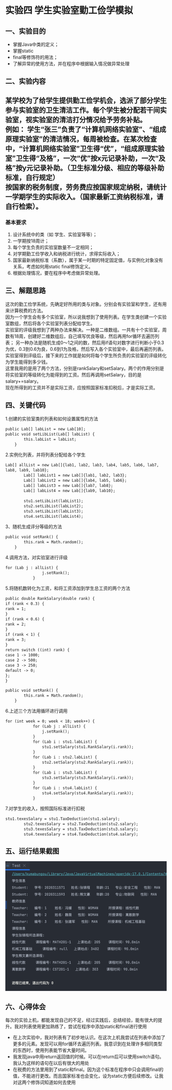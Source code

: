 # 实验四 学生实验室勤工俭学模拟

## 一、实验目的

* 掌握Java中类的定义；
* 掌握static
* final等修饰符的用法；
* 了解异常的使用方法，并在程序中根据输入情况做异常处理

## 二、实验内容

某学校为了给学生提供勤工俭学机会，选派了部分学生参与实验室的卫生清洁工作。每个学生被分配若干间实验室，视实验室的清洁打分情况给予劳务补贴。\
例如：
学生“张三”负责了“计算机网络实验室”、“组成原理实验室”的清洁情况，每周被检查。在某次检查中，“计算机网络实验室”卫生得“优”，“组成原理实验室”卫生得“及格”，一次“优”按x元记录补助，一次“及格”按y元记录补助。（卫生标准分级、相应的等级补助标准，自行规定）\
按国家的税务制度，劳务费应按国家规定纳税，请统计一学期学生的实际收入。（国家最新工资纳税标准，请自行检索）。
---

### 基本要求

1. 设计系统中的类（如 学生、实验室等等）；
2. 一学期按18周计；
3. 每个学生负责的实验室数量不一定相同；
4. 对学期勤工俭学收入和纳税进行统计，求得实际收入；
5. 国家最新纳税标准（系数），属于某一时期的特定固定值，与实例化对象没有关系，考虑如何用static final修饰定义。
6. 根据处理情况，要在程序中考虑做异常处理。

## 三、解题思路

这次的勤工俭学系统，先确定好所用的类与对象。分别会有实验室和学生，还有用来计算税费的方法。\
因为一个学生会有多个实验室，所以说我想到了使用列表。在学生类创建一个实验室数组，然后将各个实验室列表分配给学生。\
实验室的评级我想到了两种办法来解决。一种是二维数组。一共有十个实验室，周数有18周，创建好二维数组后，自己填写优良等级，然后再用for循环去遍历列表；
另一种办法是随机生成0～1之间的数，然后用if语句对数字进行判断小于0.3为优，0.3到0.6为良，0.6到1为及格，然后写入各个实验室中，最后再遍历列表。\
实验室得到评级后，接下来的工作就是如何将每个学生所负责的实验室的评级转化为学生能得到多少钱。\
这里我用的是用了两个方法，分别是rankSalary和setSalary。两个的作用分别是将实验室的等级转化为能得到的工资。然后再调用setSalary，目的是salary+=salary。\
现在所得到的工资并不是实际工资，应按照国家标准扣税后，才是实际工资。

## 四、关键代码

1.创建的实验室类的列表和如何设置属性的方法

```
public Lab[] labList = new Lab[10];
public void setLibList(Lab[] labList) {
        this.labList = labList;
    }
```

2.实例化列表，并将列表分配给各个学生

```
Lab[] allList = new Lab[]{lab1, lab2, lab3, lab4, lab5, lab6, lab7, lab8, lab9, lab10};
        Lab[] labList1 = new Lab[]{lab1, lab2, lab3};
        Lab[] labList2 = new Lab[]{lab4, lab5, lab6};
        Lab[] labList3 = new Lab[]{lab7, lab8};
        Lab[] labList4 = new Lab[]{lab9, lab10};

        stu1.setLibList(labList1);
        stu2.setLibList(labList2);
        stu3.setLibList(labList3);
        stu4.setLibList(labList4);
```

3、随机生成评分等级的方法

```
public void setRank() {
        this.rank = Math.random();
    }
```

4.调用方法，对实验室进行评级

```
for (Lab j : allList) {
                j.setRank();
            }
```

5.将随机数转化为工资，和将工资添加到学生总工资的两个方法

```
public double RankSalary(double rank) {
if (rank < 0.3) {
rank = 1;
}
if (rank < 0.6) {
rank = 2;
}
if (rank < 1) {
rank = 3;
}
return switch ((int) rank) {
case 1 -> 1000;
case 2 -> 500;
case 3 -> 250;
default -> 0;
};
}
```

```
public void setRank() {
        this.rank = Math.random();
    }
```

6.上述三个方法用循环进行调用

```
for (int week = 0; week < 18; week++) {
            for (Lab j : allList) {
                j.setRank();
            }
            for (Lab i : stu1.labList) {
                stu1.setSalary(stu1.RankSalary(i.rank));
            }
            for (Lab i : stu2.labList) {
                stu2.setSalary(stu2.RankSalary(i.rank));
            }
            for (Lab i : stu3.labList) {
                stu3.setSalary(stu3.RankSalary(i.rank));
            }
            for (Lab i : stu4.labList) {
                stu4.setSalary(stu4.RankSalary(i.rank));
            }
```

7.对学生的收入，按照国际标准进行扣税

```
stu1.texesSalary = stu1.TaxDeduction(stu1.salary);
        stu2.texesSalary = stu2.TaxDeduction(stu2.salary);
        stu3.texesSalary = stu3.TaxDeduction(stu3.salary);
        stu4.texesSalary = stu4.TaxDeduction(stu4.salary);
```

## 五、运行结果截图
![截图](https://github.com/TakiSakura/Experiment2/blob/11d3f54f40b53fec1c7eb0f895502308c6052cb0/%E6%88%AA%E5%B1%8F2021-11-13%20%E4%B8%8B%E5%8D%883.52.24.png)
## 六、心得体会
每次的实验上机，都能发现自己的不足，经过实践后，总结经验，能有很大的提升。我对列表使用更加熟练了，尝试在程序中添加static和final进行使用
* 在上次实验中，我对列表有了初步地认识。在这次上机我尝试在列表中添加了更多的元素。发现可以用for循环去遍历列表。我意识到在处理许多相同类型的东西时，使用列表能节省大量时间。
* 我发现java中用return返回值的时候。可以在return后可以使用switch语句。我认为这样的语句在以后有很大的用处
* 在税费的方法里用到了static和final。因为这个标准在程序中只会调用final的值，不能进行更改。而且国家标准也会变化，设为static方便后续修改。让我对这两个修饰词知道如何去使用
